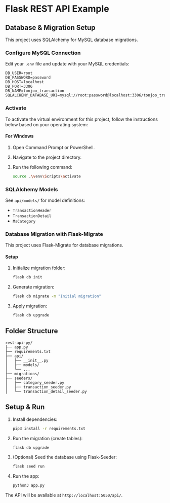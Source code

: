# Flask REST API Example

## Database & Migration Setup

This project uses SQLAlchemy for MySQL database migrations.

### Configure MySQL Connection

Edit your `.env` file and update with your MySQL credentials:

```
DB_USER=root
DB_PASSWORD=password
DB_HOST=localhost
DB_PORT=3306
DB_NAME=tonjoo_transaction
SQLALCHEMY_DATABASE_URI=mysql://root:password@localhost:3306/tonjoo_transaction
```

### Activate

To activate the virtual environment for this project, follow the instructions below based on your operating system:

#### For Windows

1. Open Command Prompt or PowerShell.
2. Navigate to the project directory.
3. Run the following command:

   ```bash
   source .\venv\Scripts\activate
   ```

### SQLAlchemy Models

See `api/models/` for model definitions:

- `TransactionHeader`
- `TransactionDetail`
- `MsCategory`

### Database Migration with Flask-Migrate

This project uses Flask-Migrate for database migrations.

#### Setup

1. Initialize migration folder:

   ```bash
   flask db init
   ```

2. Generate migration:

   ```bash
   flask db migrate -m "Initial migration"
   ```

3. Apply migration:
   ```bash
   flask db upgrade
   ```

## Folder Structure

```
rest-api-py/
├── app.py
├── requirements.txt
├── api/
│   ├── __init__.py
│   ├── models/
│   └── ...
├── migrations/
├── seeders/
│   ├── category_seeder.py
│   ├── transaction_seeder.py
│   └── transaction_detail_seeder.py
```

## Setup & Run

1. Install dependencies:
   ```bash
   pip3 install -r requirements.txt
   ```
2. Run the migration (create tables):
   ```bash
   flask db upgrade
   ```
3. (Optional) Seed the database using Flask-Seeder:
   ```bash
   flask seed run
   ```
4. Run the app:
   ```bash
   python3 app.py
   ```

The API will be available at `http://localhost:5050/api/`.
